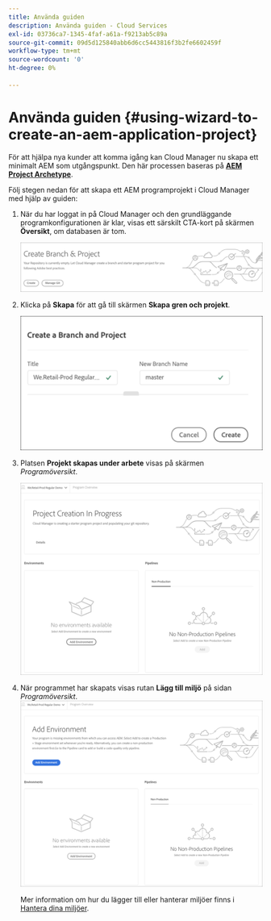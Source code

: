 ```yaml
---
title: Använda guiden
description: Använda guiden - Cloud Services
exl-id: 03736ca7-1345-4faf-a61a-f9213ab5c89a
source-git-commit: 09d5d125840abb6d6cc5443816f3b2fe6602459f
workflow-type: tm+mt
source-wordcount: '0'
ht-degree: 0%

---
```


# Använda guiden {#using-wizard-to-create-an-aem-application-project}

För att hjälpa nya kunder att komma igång kan Cloud Manager nu skapa ett minimalt AEM som utgångspunkt. Den här processen baseras på [**AEM Project Archetype**](https://github.com/Adobe-Marketing-Cloud/aem-project-archetype).


Följ stegen nedan för att skapa ett AEM programprojekt i Cloud Manager med hjälp av guiden:

1. När du har loggat in på Cloud Manager och den grundläggande programkonfigurationen är klar, visas ett särskilt CTA-kort på skärmen **Översikt**, om databasen är tom.

   ![](assets/create-wizard1.png)

1. Klicka på **Skapa** för att gå till skärmen **Skapa gren och projekt**.

   ![](assets/create-wizard2.png)

1. Platsen **Projekt skapas under arbete** visas på skärmen *Programöversikt*.

   ![](assets/create-wizard3.png)

1. När programmet har skapats visas rutan **Lägg till miljö** på sidan *Programöversikt*.
   ![](assets/create-wizard4.png)

   Mer information om hur du lägger till eller hanterar miljöer finns i [Hantera dina miljöer](/help/implementing/cloud-manager/manage-environments.md).

